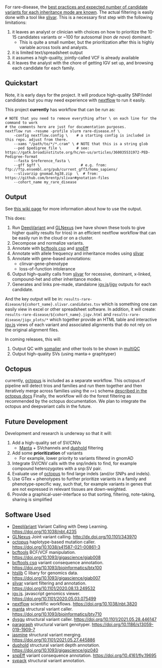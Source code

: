 For rare-disease, the [best practices and expected number of candidate variants for each inheritance mode are known](https://www.biorxiv.org/content/10.1101/2020.08.13.249532v3). The
actual filtering is easily done with a tool like [slivar](https://github.com/brentp/slivar/wiki/rare-disease). 
This is a necessary first step with the following limitations:

 1. it leaves an analyst or clinician with choices on how to prioritize the 10-15 candidates variants or ~100 for autosomal (non *de novo*) dominant.
    - This is quite a small number, but the prioritization after this is highly variable across tools and analysts.
 2. it is limited text/spreadsheet output
 3. it assumes a high-quality, jointly-called VCF is already available
 4. it leaves the analyst with the chore of getting IGV set up, and browsing each candidate for each family.


## Quickstart 

Note, it is early days for the project. It will produce high-quality SNP/indel candidates
but you may need experience with [nextflow](https://nextflow.io) to run it easily.

This project **currently** has workflow that can be run as:

```
# NOTE that you need to remove everything after \ on each line for the command to work
# the comments here are just for documentation purposes.
nextflow run -resume -profile slurm rare-disease.nf \
    -config nextflow.config \    # a starting config is included in this repo. adjust from there.
    --xams "/path/to/*/*.cram" \ # NOTE that this is a string glob
    --ped $pedigree_file \       # see: https://gatk.broadinstitute.org/hc/en-us/articles/360035531972-PED-Pedigree-format
    --fasta $reference_fasta \
    --gff $gff \                   # e.g. from: ftp://ftp.ensembl.org/pub/current_gff3/homo_sapiens/
    --slivarzip gnomad.hg38.zip  \  # from: https://github.com/brentp/slivar#gnotation-files
    --cohort_name my_rare_disease
```

## Output

See [this wiki page](https://github.com/brentp/rare-disease-wf/wiki/Workflow-Output) for more information about how to use the output.

This does:

 1. Run [DeepVariant](https://github.com/google/deepvariant) and [GLNexus](https://github.com/dnanexus-rnd/GLnexus) (we have shown these tools to give higher quality results for trios) in an efficient nextflow workflow that can be easily run in the cloud or on a cluster.
 1. Decompose and normalize variants.
 1. Annotate with [bcftools csq](https://www.ncbi.nlm.nih.gov/pmc/articles/PMC5870570/) and [snpEff](https://pcingola.github.io/SnpEff/adds/SnpEff_paper.pdf) 
 1. Annotate with allele frequency and inheritance modes using [slivar](https://github.com/brentp/slivar)
 1. Annotate with gene-based annotations:
    - clinvar-gene-phenotype
    - loss-of-function intolerance
 1. Output high-quality calls from [slivar](https://github.com/brentp/slivar) for recessive, dominant, x-linked, compound-het and other
    inheritance modes.
 1. Generates and links pre-made, standalone [igv.js](https://github.com/igvteam/igv.js)/[jigv](https://github.com/brentp/jigv) outputs for each candidate.

And the key output will be in: `results-rare-disease/${cohort_name}.slivar.candidates.tsv` which is something one can easily view in excel or other spreadsheet software.
In addition, it will create: `results-rare-disease/${cohort_name}.jigv.html` and `results-rare-disease/jigv_plots/*` which together provide an HTML table and interactive [igv.js](https://github.com/brentp/igvteam/igv.js) views of each variant and associated alignments that do not rely on the original alignment files.

In coming releases, this will:

 1. Output QC with [somalier](https://github.com/brentp/somalier) and other tools to be shown in [multiQC](https://multiQC.info)
 1. Output high-quality SVs (using manta-> graphtyper)

## Octopus

currently, [octopus](https://doi.org/10.1038/s41587-021-00861-3) is included as
a separate workflow. This octopus.nf pipeline will detect trios and families
and run them together and then iteratively merge across families using the
`n+1` schema [described in the octopus
docs](https://luntergroup.github.io/octopus/docs/guides/models/population)
Finally, the workflow will do the forest filtering as recommended by the
octopus documentation.
We plan to integrate the octopus and deepvariant calls in the future.


## Future Development

Development and research is underway so that it will:

 1. Add a high-quality set of SV/CNVs
    - [Manta](https://github.com/Illumina/manta) + SVchannels and [duphold](https://github.com/brentp/duphold) filtering
 1. Add some **prioritization** of variants
    - For example, lower priority to variants filtered in gnomAD
 1. Integrate SV/CNV calls with the snp/indels to find, for example compound heterozygotes with a snp:SV pair.
 1. Evaluate use of [octopus](https://github.com/luntergroup/octopus) to find large indels (and/or SNPs and indels).
 1. Use GTex + phenotypes to further prioritize variants in a family and phenotype-specific way, such that, for example
    variants in genes that are not expressed in relevant tissues are down-weighted.
 1. Provide a graphical-user-interface so that sorting, filtering, note-taking, sharing is simplified


## Software Used

+ [DeepVariant](https://github.com/google/deepvariant) Variant Calling with Deep Learning. https://doi.org/10.1038/nbt.4235
+ [GLNexus](https://github.com/dnanexus-rnd/GLnexus) Joint variant calling. http://dx.doi.org/10.1101/343970
+ [octopus](https://github.com/luntergroup/octopus) haplotype-based mutation caller. https://doi.org/10.1038/s41587-021-00861-3
+ [bcftools](https://github.com/samtools/bcftools) BCF/VCF manipulation. https://doi.org/10.1093/gigascience/giab008
+ [bcftools csq](https://github.com/samtools/bcftools) variant consequence annotation. https://doi.org/10.1093/bioinformatics/btx100
+ [htslib](https://github.com/samtools/htslib) C libary for genomics data. https://doi.org/10.1093/gigascience/giab007
+ [slivar](https://github.com/brentp/slivar) variant filtering and annotation. https://doi.org/10.1101/2020.08.13.249532
+ [igv.js](https://github.com/igvteam/igv.js/). javascript genomics viewer. https://doi.org/10.1101/2020.05.03.075499
+ [nextflow](https://nextflow.io/) scientific workflows. https://doi.org/10.1038/nbt.3820
+ [manta](https://github.com/Illumina/manta) structural variant caller. https://doi.org/10.1093/bioinformatics/btv710
+ [dysgu](https://github.com/kcleal/dysgu) structural variant caller. https://doi.org/10.1101/2021.05.28.446147 
+ [paragraph](https://github.com/Illumina/paragraph) structural variant genotyper. https://doi.org/10.1186/s13059-019-1909-7
+ [jasmine](https://github.com/mkirsche/Jasmine) structural variant merging. https://doi.org/10.1101/2021.05.27.445886
+ [duphold](https://github.com/brentp/duphold) structural variant depth annotation. https://doi.org/10.1093/gigascience/giz040
+ [snpEff](http://pcingola.github.io/SnpEff/) variant consequence annotation. https://doi.org/10.4161/fly.19695
+ [svpack](https://github.com/amwenger/svpack/) structural variant annotation.
